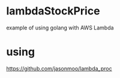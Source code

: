 # lambdaStockPrice
example of using golang with AWS Lambda

# using 
https://github.com/jasonmoo/lambda_proc
